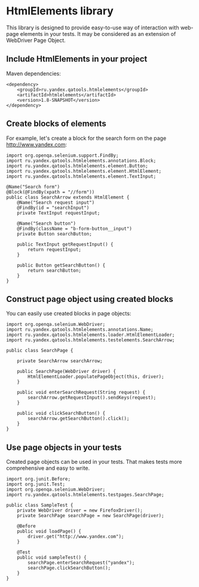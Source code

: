 HtmlElements library
====================

This library is designed to provide easy-to-use way of interaction with web-page elements in your tests. It may be 
considered as an extension of WebDriver Page Object.

Include HtmlElements in your project
------------------------------------
Maven dependencies:

    <dependency>
        <groupId>ru.yandex.qatools.htmlelements</groupId>
        <artifactId>htmlelements</artifactId>
        <version>1.8-SNAPSHOT</version>
    </dependency>

Create blocks of elements
-------------------------
For example, let's create a block for the search form on the page http://www.yandex.com:

    import org.openqa.selenium.support.FindBy;
    import ru.yandex.qatools.htmlelements.annotations.Block;
    import ru.yandex.qatools.htmlelements.element.Button;
    import ru.yandex.qatools.htmlelements.element.HtmlElement;
    import ru.yandex.qatools.htmlelements.element.TextInput;

    @Name("Search form")
    @Block(@FindBy(xpath = "//form"))
    public class SearchArrow extends HtmlElement {
        @Name("Search request input")
        @FindBy(id = "searchInput")
        private TextInput requestInput;

        @Name("Search button")
        @FindBy(className = "b-form-button__input")
        private Button searchButton;

        public TextInput getRequestInput() {
            return requestInput;
        }

        public Button getSearchButton() {
            return searchButton;
        }
    }

Construct page object using created blocks
------------------------------------------
You can easily use created blocks in page objects:

    import org.openqa.selenium.WebDriver;
    import ru.yandex.qatools.htmlelements.annotations.Name;
    import ru.yandex.qatools.htmlelements.loader.HtmlElementLoader;
    import ru.yandex.qatools.htmlelements.testelements.SearchArrow;

    public class SearchPage {

        private SearchArrow searchArrow;

        public SearchPage(WebDriver driver) {
            HtmlElementLoader.populatePageObject(this, driver);
        }

        public void enterSearchRequest(String request) {
            searchArrow.getRequestInput().sendKeys(request);
        }
        
        public void clickSearchButton() {
            searchArrow.getSearchButton().click();
        }        
    }

Use page objects in your tests
------------------------------
Created page objects can be used in your tests. That makes tests more comprehensive and easy to write.

    import org.junit.Before;
    import org.junit.Test;
    import org.openqa.selenium.WebDriver;
    import ru.yandex.qatools.htmlelements.testpages.SearchPage;
        
    public class SampleTest {
        private WebDriver driver = new FirefoxDriver();
        private SearchPage searchPage = new SearchPage(driver);
    
        @Before
        public void loadPage() {
            driver.get("http://www.yandex.com");
        }
    
        @Test
        public void sampleTest() {
            searchPage.enterSearchRequest("yandex");
            searchPage.clickSearchButton();
        }
    }